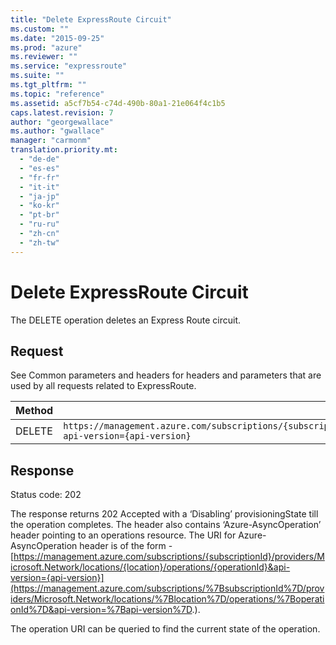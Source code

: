 ```yaml
---
title: "Delete ExpressRoute Circuit"
ms.custom: ""
ms.date: "2015-09-25"
ms.prod: "azure"
ms.reviewer: ""
ms.service: "expressroute"
ms.suite: ""
ms.tgt_pltfrm: ""
ms.topic: "reference"
ms.assetid: a5cf7b54-c74d-490b-80a1-21e064f4c1b5
caps.latest.revision: 7
author: "georgewallace"
ms.author: "gwallace"
manager: "carmonm"
translation.priority.mt: 
  - "de-de"
  - "es-es"
  - "fr-fr"
  - "it-it"
  - "ja-jp"
  - "ko-kr"
  - "pt-br"
  - "ru-ru"
  - "zh-cn"
  - "zh-tw"
---
```

# Delete ExpressRoute Circuit
The DELETE operation deletes an Express Route circuit.  
  
## Request  
 See Common parameters and headers for headers and parameters that are used by all requests related to ExpressRoute.  
  
|Method|Request URI|  
|------------|-----------------|  
|DELETE|`https://management.azure.com/subscriptions/{subscriptionId}/resourceGroups/{resourceGroupName}/providers/Microsoft.Network/expressRouteCircuits/{circuitName}?api-version={api-version}`|  
  
## Response  
 Status code: 202  
  
 The response returns 202 Accepted with a ‘Disabling’ provisioningState till the operation completes. The header also contains ‘Azure-AsyncOperation’ header pointing to an operations resource. The URI for Azure-AsyncOperation header is of the form - [https://management.azure.com/subscriptions/{subscriptionId}/providers/Microsoft.Network/locations/{location}/operations/{operationId}&api-version={api-version}](https://management.azure.com/subscriptions/%7BsubscriptionId%7D/providers/Microsoft.Network/locations/%7Blocation%7D/operations/%7BoperationId%7D&api-version=%7Bapi-version%7D.).  
  
 The operation URI can be queried to find the current state of the operation.